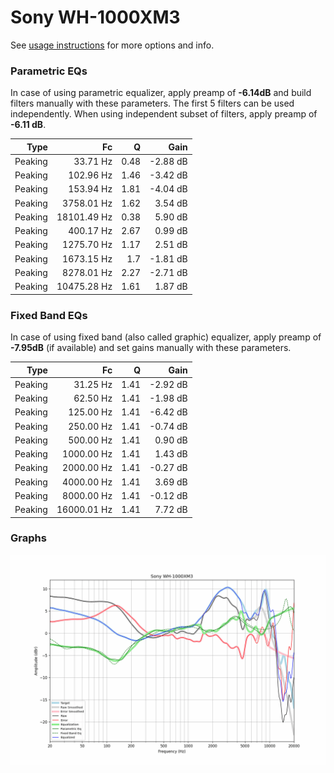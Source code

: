 # Sony WH-1000XM3
See [usage instructions](https://github.com/jaakkopasanen/AutoEq#usage) for more options and info.

### Parametric EQs
In case of using parametric equalizer, apply preamp of **-6.14dB** and build filters manually
with these parameters. The first 5 filters can be used independently.
When using independent subset of filters, apply preamp of **-6.11 dB**.

| Type    | Fc          |    Q | Gain     |
|--------:|------------:|-----:|---------:|
| Peaking | 33.71 Hz    | 0.48 | -2.88 dB |
| Peaking | 102.96 Hz   | 1.46 | -3.42 dB |
| Peaking | 153.94 Hz   | 1.81 | -4.04 dB |
| Peaking | 3758.01 Hz  | 1.62 | 3.54 dB  |
| Peaking | 18101.49 Hz | 0.38 | 5.90 dB  |
| Peaking | 400.17 Hz   | 2.67 | 0.99 dB  |
| Peaking | 1275.70 Hz  | 1.17 | 2.51 dB  |
| Peaking | 1673.15 Hz  | 1.7  | -1.81 dB |
| Peaking | 8278.01 Hz  | 2.27 | -2.71 dB |
| Peaking | 10475.28 Hz | 1.61 | 1.87 dB  |

### Fixed Band EQs
In case of using fixed band (also called graphic) equalizer, apply preamp of **-7.95dB**
(if available) and set gains manually with these parameters.

| Type    | Fc          |    Q | Gain     |
|--------:|------------:|-----:|---------:|
| Peaking | 31.25 Hz    | 1.41 | -2.92 dB |
| Peaking | 62.50 Hz    | 1.41 | -1.98 dB |
| Peaking | 125.00 Hz   | 1.41 | -6.42 dB |
| Peaking | 250.00 Hz   | 1.41 | -0.74 dB |
| Peaking | 500.00 Hz   | 1.41 | 0.90 dB  |
| Peaking | 1000.00 Hz  | 1.41 | 1.43 dB  |
| Peaking | 2000.00 Hz  | 1.41 | -0.27 dB |
| Peaking | 4000.00 Hz  | 1.41 | 3.69 dB  |
| Peaking | 8000.00 Hz  | 1.41 | -0.12 dB |
| Peaking | 16000.01 Hz | 1.41 | 7.72 dB  |

### Graphs
![](./Sony%20WH-1000XM3.png)